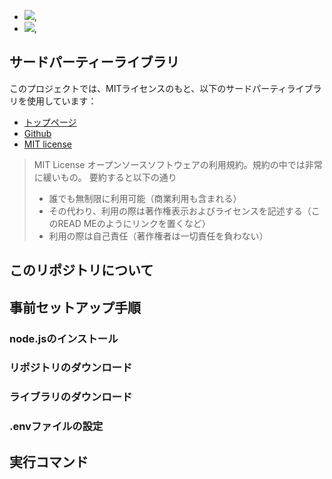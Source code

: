 - <img src="https://img.shields.io/badge/-typescript-000000.svg?logo=typescript&style=for-the-badge"></img>,
- <img src="https://img.shields.io/badge/-node.js-000000.svg?logo=node.js&style=for-the-badge"></img>,
## サードパーティーライブラリ
このプロジェクトでは、MITライセンスのもと、以下のサードパーティライブラリを使用しています：
- [トップページ](https://hotel.testplanisphere.dev/ja/)
- [Github](https://github.com/testplanisphere/hotel-example-site)
- [MIT license](https://github.com/testplanisphere/hotel-example-site/blob/main/LICENSE)

> MIT License
> オープンソースソフトウェアの利用規約。規約の中では非常に緩いもの。
> 要約すると以下の通り
> - 誰でも無制限に利用可能（商業利用も含まれる）
> - その代わり、利用の際は著作権表示およびライセンスを記述する（このREAD MEのようにリンクを置くなど）
> - 利用の際は自己責任（著作権者は一切責任を負わない）

## このリポジトリについて


## 事前セットアップ手順
### node.jsのインストール

### リポジトリのダウンロード

### ライブラリのダウンロード

### .envファイルの設定

## 実行コマンド



